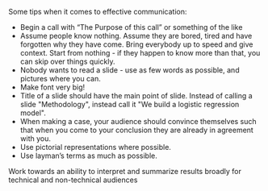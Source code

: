 Some tips when it comes to effective communication:
- Begin a call with “The Purpose of this call” or something of the like
- Assume people know nothing. Assume they are bored, tired and have forgotten why they have come. Bring everybody up to speed and give context. Start from nothing - if they happen to know more than that, you can skip over things quickly.
- Nobody wants to read a slide - use as few words as possible, and pictures where you can.
- Make font very big!
- Title of a slide should have the main point of slide. Instead of calling a slide "Methodology", instead call it "We build a logistic regression model".
- When making a case, your audience should convince themselves such that when you come to your conclusion they are already in agreement with you.
- Use pictorial representations where possible.
- Use layman’s terms as much as possible.

Work towards an ability to interpret and summarize results broadly for technical and non-technical audiences


